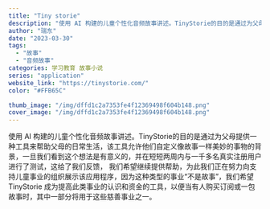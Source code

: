 ```yaml
---
title: "Tiny storie"
description: "使用 AI 构建的儿童个性化音频故事讲述。TinyStorie的目的是通过为父母提供一种工具来帮助父母的日常生活，该工具"
author: "瑞东"
date: "2023-03-30"
tags:
  - "故事"
  - "音频故事"
categories: 学习教育 故事小说
series: "application"
website_link: "https://tinystorie.com/"
color: "#FFB65C"

thumb_image: "/img/dffd1c2a7353fe4f12369498f604b148.png"
cover_image: "/img/dffd1c2a7353fe4f12369498f604b148.png"
---
```


使用 AI 构建的儿童个性化音频故事讲述。TinyStorie的目的是通过为父母提供一种工具来帮助父母的日常生活，该工具允许他们自定义像故事一样美妙的事物的背景，一旦我们看到这个想法是有意义的，并在短短两周内与一千多名真实注册用户进行了测试，这给了我们反馈， 我们希望继续提供帮助，为此我们正在努力向支持儿童事业的组织展示该应用程序，因为这种类型的事业“不是故事”，我们希望 TinyStorie 成为提高此类事业的认识和资金的工具，以便当有人购买订阅或一包故事时，其中一部分将用于这些慈善事业之一。 
